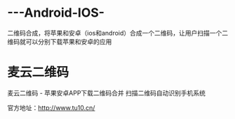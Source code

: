 # ---Android-IOS-
二维码合成，将苹果和安卓（ios和android）合成一个二维码，让用户扫描一个二维码就可以分别下载苹果和安卓的应用


# 麦云二维码
麦云二维码 - 苹果安卓APP下载二维码合并 扫描二维码自动识别手机系统
  
官方地址：http://www.tu10.cn/
